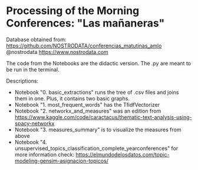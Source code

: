 # Processing of the Morning Conferences: "Las mañaneras"

Database obtained from: https://github.com/NOSTRODATA/conferencias_matutinas_amlo @nostrodata https://www.nostrodata.com

The code from the Notebooks are the didactic version. The .py are meant to be run in the terminal.

Descriptions:
* Notebook "0. basic_extractions" runs the tree of .csv files and joins them in one. Plus, it contains two basic graphs.
* Notebook "1. most_frequent_words" has the TfidfVectorizer
* Notebook "2. networkx_and_measures" was an edition from https://www.kaggle.com/code/caractacus/thematic-text-analysis-using-spacy-networkx
* Notebook "3. measures_summary" is to visualize the measures from above
* Notebook "4. unsupervised_topics_classification_complete_yearconferences" for more information check: https://elmundodelosdatos.com/topic-modeling-gensim-asignacion-topicos/
